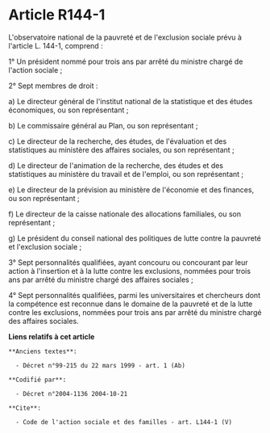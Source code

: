 # Article R144-1

L'observatoire national de la pauvreté et de l'exclusion sociale prévu à l'article L. 144-1, comprend :

1° Un président nommé pour trois ans par arrêté du ministre chargé de l'action sociale ;

2° Sept membres de droit :

a) Le directeur général de l'institut national de la statistique et des études économiques, ou son représentant ;

b) Le commissaire général au Plan, ou son représentant ;

c) Le directeur de la recherche, des études, de l'évaluation et des statistiques au ministère des affaires sociales, ou son
représentant ;

d) Le directeur de l'animation de la recherche, des études et des statistiques au ministère du travail et de l'emploi, ou son
représentant ;

e) Le directeur de la prévision au ministère de l'économie et des finances, ou son représentant ;

f) Le directeur de la caisse nationale des allocations familiales, ou son représentant ;

g) Le président du conseil national des politiques de lutte contre la pauvreté et l'exclusion sociale ;

3° Sept personnalités qualifiées, ayant concouru ou concourant par leur action à l'insertion et à la lutte contre les
exclusions, nommées pour trois ans par arrêté du ministre chargé des affaires sociales ;

4° Sept personnalités qualifiées, parmi les universitaires et chercheurs dont la compétence est reconnue dans le domaine de
la pauvreté et de la lutte contre les exclusions, nommées pour trois ans par arrêté du ministre chargé des affaires sociales.

**Liens relatifs à cet article**

	**Anciens textes**:

	  - Décret n°99-215 du 22 mars 1999 - art. 1 (Ab)

	**Codifié par**:

	  - Décret n°2004-1136 2004-10-21

	**Cite**:

	  - Code de l'action sociale et des familles - art. L144-1 (V)
